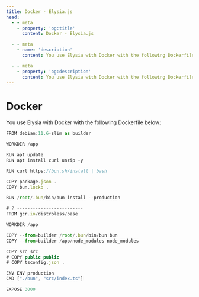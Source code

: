 ```yaml
---
title: Docker - Elysia.js
head:
  - - meta
    - property: 'og:title'
      content: Docker - Elysia.js

  - - meta
    - name: 'description'
      content: You use Elysia with Docker with the following Dockerfile by using "oven/bun", or copy the snippet from the page

  - - meta
    - property: 'og:description'
      content: You use Elysia with Docker with the following Dockerfile by using "oven/bun", or copy the snippet from the page
---
```


# Docker
You use Elysia with Docker with the following Dockerfile below:
```typescript
FROM debian:11.6-slim as builder

WORKDIR /app

RUN apt update
RUN apt install curl unzip -y

RUN curl https://bun.sh/install | bash

COPY package.json .
COPY bun.lockb .

RUN /root/.bun/bin/bun install --production

# ? -------------------------
FROM gcr.io/distroless/base

WORKDIR /app

COPY --from=builder /root/.bun/bin/bun bun
COPY --from=builder /app/node_modules node_modules

COPY src src
# COPY public public
# COPY tsconfig.json .

ENV ENV production
CMD ["./bun", "src/index.ts"]

EXPOSE 3000
```
